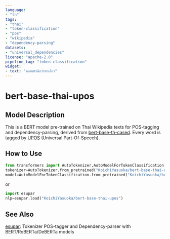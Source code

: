 ```yaml
---
language:
- "th"
tags:
- "thai"
- "token-classification"
- "pos"
- "wikipedia"
- "dependency-parsing"
datasets:
- "universal_dependencies"
license: "apache-2.0"
pipeline_tag: "token-classification"
widget:
- text: "หลายหัวดีกว่าหัวเดียว"
---
```


# bert-base-thai-upos

## Model Description

This is a BERT model pre-trained on Thai Wikipedia texts for POS-tagging and dependency-parsing, derived from [bert-base-th-cased](https://huggingface.co/Geotrend/bert-base-th-cased). Every word is tagged by [UPOS](https://universaldependencies.org/u/pos/) (Universal Part-Of-Speech).

## How to Use

```py
from transformers import AutoTokenizer,AutoModelForTokenClassification
tokenizer=AutoTokenizer.from_pretrained("KoichiYasuoka/bert-base-thai-upos")
model=AutoModelForTokenClassification.from_pretrained("KoichiYasuoka/bert-base-thai-upos")
```

or

```py
import esupar
nlp=esupar.load("KoichiYasuoka/bert-base-thai-upos")
```

## See Also

[esupar](https://github.com/KoichiYasuoka/esupar): Tokenizer POS-tagger and Dependency-parser with BERT/RoBERTa/DeBERTa models

